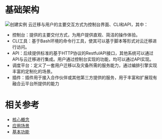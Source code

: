 # 基础架构
![创建实例](https://github.com/jdcloudcom/cn/blob/JDMigration/image/JDMigration/JDMigration-jcjg.png)
   云迁移与用户的主要交互方式为控制台界面、CLI和API，其中：
 - 控制台：提供的主要交付方式，为用户提供直观、简洁的操作体验。
 - CLI工具：基于Bash环境的命令行工具，使其可以基于脚本等形式对云迁移进行访问。
 - API：后续提供标准的基于HTTP协议的RestfulAPI接口，其他系统可以通过API与云迁移进行集成。用户通过控制台实现的功能，均可以通过API实现。
 - 调度平台：定义了一套用户迁移以及灾备所需的服务能力，通过编排引擎实现丰富的定制化的场景。
 - 插件：插件用于接入合作伙伴或其他第三方提供的服务，用于丰富和扩展现有融合云平台所提供的能力

# 相关参考
- [核心概念](Core-Concepts.md)
- [应用场景](Application-Scenarios.md)
- [基本功能](Features.md)


